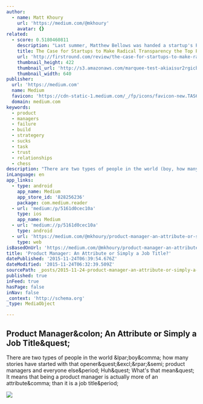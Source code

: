 ```yaml
---
author:
  - name: Matt Khoury
    url: 'https://medium.com/@mkhoury'
    avatar: {}
related:
  - score: 0.5180460811
    description: "Last summer, Matthew Bellows was handed a startup's PR dream: A sit-down with The New York Times. But he didn't talk about how his company , the sales productivity software maker, had quickly attracted thousands of enterprise users. He touted not a single product feature."
    title: The Case for Startups to Make Radical Transparency the Top Priority
    url: 'http://firstround.com/review/the-case-for-startups-to-make-radical-transparency-the-top-priority/'
    thumbnail_height: 422
    thumbnail_url: 'http://s3.amazonaws.com/marquee-test-akiaisur2rgicbmpehea/ueMXvQSyT0m6vab8CPIv_transparency-2.jpg'
    thumbnail_width: 640
publisher:
  url: 'https://medium.com'
  name: Medium
  favicon: 'https://cdn-static-1.medium.com/_/fp/icons/favicon-new.TAS6uQ-Y7kcKgi0xjcYHXw.ico'
  domain: medium.com
keywords:
  - product
  - managers
  - failure
  - build
  - strategery
  - sucks
  - task
  - trust
  - relationships
  - chess
description: "There are two types of people in the world (boy, how many stories have started with that opener?!); product managers and everyone else. Huh? What's that mean? It means that being a product manager is actually more of an attribute, than it is a job title."
inLanguage: en
app_links:
  - type: android
    app_name: Medium
    app_store_id: '828256236'
    package: com.medium.reader
  - url: 'medium:/p/5161d0cec10a'
    type: ios
    app_name: Medium
  - url: 'medium://p/5161d0cec10a'
    type: android
  - url: 'https://medium.com/@mkhoury/product-manager-an-attribute-or-simply-a-job-title-5161d0cec10a'
    type: web
isBasedOnUrl: 'https://medium.com/@mkhoury/product-manager-an-attribute-or-simply-a-job-title-5161d0cec10a#.35xbuj1wj'
title: 'Product Manager: An Attribute or Simply a Job Title?'
datePublished: '2015-11-24T06:39:54.676Z'
dateModified: '2015-11-24T06:32:39.509Z'
sourcePath: _posts/2015-11-24-product-manager-an-attribute-or-simply-a-job-title.md
published: true
inFeed: true
hasPage: false
inNav: false
_context: 'http://schema.org'
_type: MediaObject

---
```

<article style=""><h1>Product Manager&amp;colon; An Attribute or Simply a Job Title&amp;quest;</h1><p>There are two types of people in the world &amp;lpar;boy&amp;comma; how many stories have started with that opener&amp;quest;&amp;excl;&amp;rpar;&amp;semi; product managers and everyone else&amp;period; Huh&amp;quest; What's that mean&amp;quest; It means that being a product manager is actually more of an attribute&amp;comma; than it is a job title&amp;period;</p><img src="https://cdn-images-1.medium.com/max/800/desat/multiply/blue/overlay/blue/1*oPR4-BL4lMUOhw9rGMv65w.png" /></article>